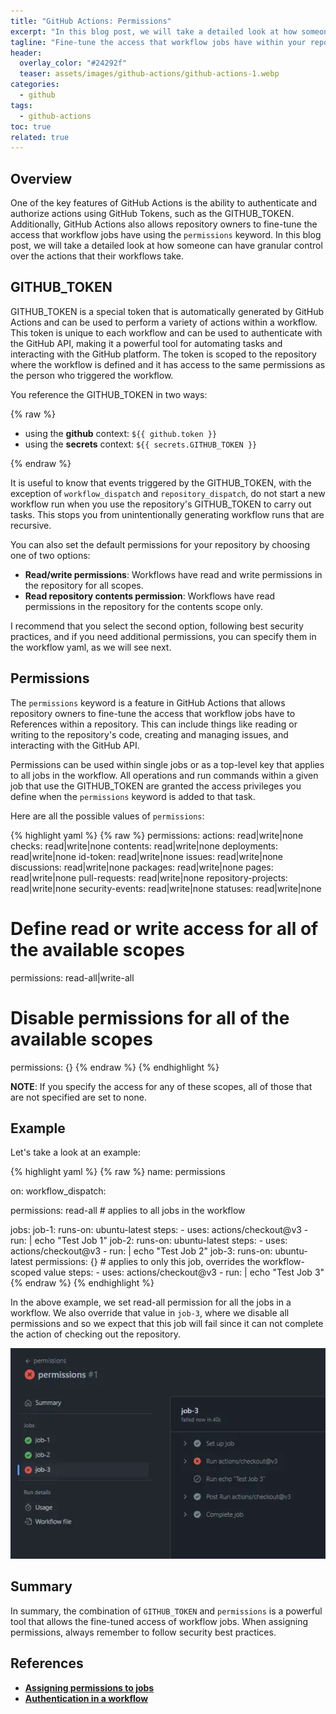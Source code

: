 ```yaml
---
title: "GitHub Actions: Permissions"
excerpt: "In this blog post, we will take a detailed look at how someone can have granular control over the actions that their workflows take."
tagline: "Fine-tune the access that workflow jobs have within your repository"
header:
  overlay_color: "#24292f"
  teaser: assets/images/github-actions/github-actions-1.webp
categories:
  - github
tags:
  - github-actions
toc: true
related: true
---
```


## Overview

One of the key features of GitHub Actions is the ability to authenticate and authorize actions using GitHub Tokens, such as the GITHUB_TOKEN. Additionally, GitHub Actions also allows repository owners to fine-tune the access that workflow jobs have using the `permissions` keyword. In this blog post, we will take a detailed look at how someone can have granular control over the actions that their workflows take.

## GITHUB_TOKEN

GITHUB_TOKEN is a special token that is automatically generated by GitHub Actions and can be used to perform a variety of actions within a workflow. This token is unique to each workflow and can be used to authenticate with the GitHub API, making it a powerful tool for automating tasks and interacting with the GitHub platform. The token is scoped to the repository where the workflow is defined and it has access to the same permissions as the person who triggered the workflow.

You reference the GITHUB_TOKEN in two ways:

{% raw %}

- using the **github**  context: `${{ github.token }}`
- using the **secrets** context: `${{ secrets.GITHUB_TOKEN }}`

{% endraw %}

It is useful to know that events triggered by the GITHUB_TOKEN, with the exception of `workflow_dispatch` and `repository_dispatch`, do not start a new workflow run when you use the repository's GITHUB_TOKEN to carry out tasks. This stops you from unintentionally generating workflow runs that are recursive.

You can also set the default permissions for your repository by choosing one of two options:

- **Read/write permissions**: Workflows have read and write permissions in the repository for all scopes.
- **Read repository contents permission**: Workflows have read permissions in the repository for the contents scope only.

I recommend that you select the second option, following best security practices, and if you need additional permissions, you can specify them in the workflow yaml, as we will see next.

## Permissions

The `permissions` keyword is a feature in GitHub Actions that allows repository owners to fine-tune the access that workflow jobs have to References within a repository. This can include things like reading or writing to the repository's code, creating and managing issues, and interacting with the GitHub API.

Permissions can be used within single jobs or as a top-level key that applies to all jobs in the workflow. All operations and run commands within a given job that use the GITHUB_TOKEN are granted the access privileges you define when the `permissions` keyword is added to that task.

Here are all the possible values of `permissions`:

{% highlight yaml %}
{% raw %}
permissions:
  actions: read|write|none
  checks: read|write|none
  contents: read|write|none
  deployments: read|write|none
  id-token: read|write|none
  issues: read|write|none
  discussions: read|write|none
  packages: read|write|none
  pages: read|write|none
  pull-requests: read|write|none
  repository-projects: read|write|none
  security-events: read|write|none
  statuses: read|write|none

# Define read or write access for all of the available scopes
permissions: read-all|write-all

# Disable permissions for all of the available scopes
permissions: {}
{% endraw %}
{% endhighlight %}

**NOTE**: If you specify the access for any of these scopes, all of those that are not specified are set to none.

## Example

Let's take a look at an example:

{% highlight yaml %}
{% raw %}
name: permissions

on:
  workflow_dispatch:

permissions: read-all # applies to all jobs in the workflow

jobs:
  job-1:
    runs-on: ubuntu-latest
    steps:
      - uses: actions/checkout@v3
      - run: |
          echo "Test Job 1"
  job-2:
    runs-on: ubuntu-latest
    steps:
      - uses: actions/checkout@v3
      - run: |
          echo "Test Job 2"
  job-3:
    runs-on: ubuntu-latest
    permissions: {} # applies to only this job, overrides the workflow-scoped value
    steps:
      - uses: actions/checkout@v3
      - run: |
          echo "Test Job 3"
{% endraw %}
{% endhighlight %}

In the above example, we set read-all permission for all the jobs in a workflow. We also override that value in `job-3`, where we disable all permissions and so we expect that this job will fail since it can not complete the action of checking out the repository.

![permissions](/assets/images/github-actions/permissions.webp)

## Summary

In summary, the combination of `GITHUB_TOKEN` and `permissions` is a powerful tool that allows the fine-tuned access of workflow jobs. When assigning permissions, always remember to follow security best practices.

## References

- [**Assigning permissions to jobs**](https://docs.github.com/en/actions/using-jobs/assigning-permissions-to-jobs)
- [**Authentication in a workflow**](https://docs.github.com/en/actions/reference/authentication-in-a-workflow)
